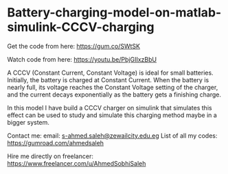 # Battery-charging-model-on-matlab-simulink-CCCV-charging
Get the code from here:
https://gum.co/SWtSK

Watch code from here:
https://youtu.be/PbjGIIxzBbU

A CCCV (Constant Current, Constant Voltage) is ideal for small batteries. Initially, the battery is charged at Constant Current. When the battery is nearly full, its voltage reaches the Constant Voltage setting of the charger, and the current decays exponentially as the battery gets a finishing charge.

In this model I have build a CCCV charger on simulink that simulates this effect can be used to study and simulate this charging method maybe in a bigger system.

Contact me:
email: s-ahmed.saleh@zewailcity.edu.eg
List of all my codes: https://gumroad.com/ahmedsaleh

Hire me directly on freelancer:
https://www.freelancer.com/u/AhmedSobhiSaleh
